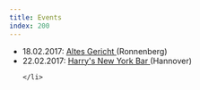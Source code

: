 ```yaml
---
title: Events
index: 200
---
```


<ul class="no-bullet">
	<li>
		18.02.2017: <a href="https://www.facebook.com/events/239876719798982/"> Altes Gericht </a> (Ronnenberg)
	</li>
	<li>
		22.02.2017: <a href="https://www.facebook.com/events/265170523917692/"> Harry's New York Bar </a> (Hannover)
		  
		
	</li>
</ul>
